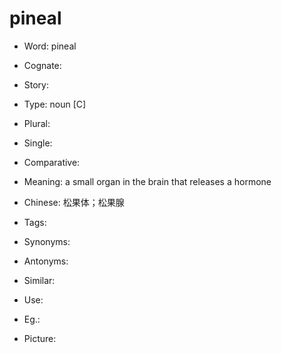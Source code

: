 # pineal

- Word: pineal
- Cognate: 
- Story: 

- Type: noun [C]
- Plural: 
- Single: 
- Comparative: 
- Meaning: a small organ in the brain that releases a hormone
- Chinese: 松果体；松果腺
- Tags: 
- Synonyms: 
- Antonyms: 
- Similar: 
- Use: 
- Eg.: 
- Picture: 

